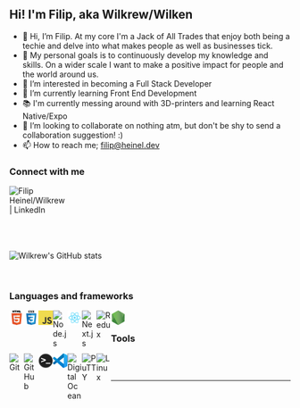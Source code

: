 ## Hi! I'm Filip, aka Wilkrew/Wilken

- 👋  Hi, I’m Filip. At my core I'm a Jack of All Trades that enjoy both being a techie and delve into what makes people as well as businesses tick. 
- 🥅  My personal goals is to continuously develop my knowledge and skills. On a wider scale I want to make a positive impact for people and the world around us. 
- 👀  I’m interested in becoming a Full Stack Developer
- 🌱  I’m currently learning Front End Development
- 📚  I'm currently messing around with 3D-printers and learning React Native/Expo
- 💞️  I’m looking to collaborate on nothing atm, but don't be shy to send a collaboration suggestion! :)
- 📫  How to reach me; filip@heinel.dev



### Connect with me
<a href="https://www.linkedin.com/in/filip-heinel/">
<img align="left" alt="Filip Heinel/Wilkrew | LinkedIn" width="100px" src="https://cdn.jsdelivr.net/gh/devicons/devicon/icons/linkedin/linkedin-original-wordmark.svg" />
</a>

<br />
<br />
<br />
<br />
<br />
<br />

![Wilkrew's GitHub stats](https://github-readme-stats.vercel.app/api?username=wilkrew&show_icons=true&theme=dark&count_private=true)

<br />

### Languages and frameworks


<img align="left" alt="HTML5" width="26px" src="https://raw.githubusercontent.com/github/explore/80688e429a7d4ef2fca1e82350fe8e3517d3494d/topics/html/html.png" />
<img align="left" alt="CSS3" width="26px" src="https://raw.githubusercontent.com/github/explore/80688e429a7d4ef2fca1e82350fe8e3517d3494d/topics/css/css.png" />
<img align="left" alt="JavaScript" width="26px" src="https://raw.githubusercontent.com/github/explore/80688e429a7d4ef2fca1e82350fe8e3517d3494d/topics/javascript/javascript.png" />
<img align="left" alt="Node.js" width="26px" src="https://cdn.jsdelivr.net/gh/devicons/devicon/icons/typescript/typescript-original.svg" />
<img align="left" alt="React.js" width="26px" src="https://raw.githubusercontent.com/github/explore/80688e429a7d4ef2fca1e82350fe8e3517d3494d/topics/react/react.png" />
<img align="left" alt="Next.js" width="26px" src="https://camo.githubusercontent.com/92ec9eb7eeab7db4f5919e3205918918c42e6772562afb4112a2909c1aaaa875/68747470733a2f2f6173736574732e76657263656c2e636f6d2f696d6167652f75706c6f61642f76313630373535343338352f7265706f7369746f726965732f6e6578742d6a732f6e6578742d6c6f676f2e706e67" />
<img align="left" alt="Redux" width="26px" src="https://user-images.githubusercontent.com/77172584/138590396-506f42cb-95e5-4229-8a4d-358a341c5874.png" />
<img align="left" alt="Node.js" width="26px" src="https://raw.githubusercontent.com/github/explore/80688e429a7d4ef2fca1e82350fe8e3517d3494d/topics/nodejs/nodejs.png" />


<br />

### Tools
<img align="left" alt="Git" width="26px" src="https://cdn.jsdelivr.net/gh/devicons/devicon/icons/git/git-original.svg" />
<img align="left" alt="GitHub" width="26px" src="https://cdn.jsdelivr.net/gh/devicons/devicon/icons/github/github-original.svg" />
<img align="left" alt="Terminal" width="26px" src="https://raw.githubusercontent.com/github/explore/80688e429a7d4ef2fca1e82350fe8e3517d3494d/topics/terminal/terminal.png" />
<img align="left" alt="Visual Studio Code" width="26px" src="https://raw.githubusercontent.com/github/explore/80688e429a7d4ef2fca1e82350fe8e3517d3494d/topics/visual-studio-code/visual-studio-code.png" />
<img align="left" alt="Digital Ocean" width="26px" src="https://cdn.jsdelivr.net/gh/devicons/devicon/icons/digitalocean/digitalocean-original.svg"/>
<img align="left" alt="PuTTY" width="26px" src="https://cdn.jsdelivr.net/gh/devicons/devicon/icons/putty/putty-plain.svg" />
<img align="left" alt="Linux" width="26px" src="https://cdn.jsdelivr.net/gh/devicons/devicon/icons/linux/linux-original.svg" />

<br />
<br />

---
